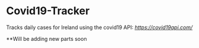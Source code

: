 # Covid19-Tracker

Tracks daily cases for Ireland using the covid19 API: _https://covid19api.com/_

**Will be adding new parts soon
